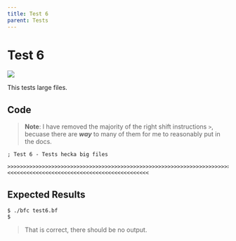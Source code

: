 ```yaml
---
title: Test 6
parent: Tests
---
```

# Test 6

<img src="https://bfc-test.https12345678.repl.co/badge.php?test=6">

This tests large files.

## Code

> **Note**: I have removed the majority of the right shift instructions `>`, becuase there are ***way*** to many of them for me to reasonably put in the docs.
> 
```brainfuck
; Test 6 - Tests hecka big files

>>>>>>>>>>>>>>>>>>>>>>>>>>>>>>>>>>>>>>>>>>>>>>>>>>>>>>>>>>>>>>>>>>>>>>>>>>>>>>>>>>>>>>>>>>>>>>>>>>>>>>>>>>>>>>>>>>>>>>>>>>>>>>>>>>>>>>>>>>>>>>>>>>>>>>>>>>>>>>>>>>>>>>>>>>>>>>>>>>>>>>>>>>>>>>>>>>>>>>>>>>>>>>>>>>>>>>>>>>>>>>>>>>>>>>>>>>>>>>>>>>>>>>>>>>>>>>>>>>>>>>>>>>>>>>>>>>>>>>>>>>>>>>>>>>>>>>>>>>>>>>>>>>>>>>>>>>>>>>>>>>>>>>>>>>>>>>>>>>>>>>>>>>>>>>>>>>>>>>>>>>>>>>>>>>>>>>>>>>>>>>>>>>>>>>>>>>>>>>>>>>>>>>>>>>>>>>>>>>>>>>>>>>>>>>>>>>>>>>>>>>>>>>>>>>>>>>>>>>>>>>>>>>>>>>>>>>>>>>>>>>>>>>>>>>>>>>>>>>>>>>>>>>>>>>>>>>>>>>>>>>>>>>>>>>>>>>>>>>>>>>>>>>>>>>>>>>>>>>>>>>>>>>>>>>>>>>>>>>>>>>>>>>>>>>>>>>>>>>>>>>>>>><<<<<<<<<<<<<<<<<<<<<<<<<<<<<<<<<<<<<<<<<<<<<
```

## Expected Results

```
$ ./bfc test6.bf
$
```

> That is correct, there should be no output.